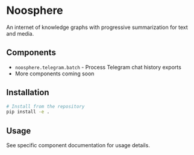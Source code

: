 # Noosphere

An internet of knowledge graphs with progressive summarization for text and media.

## Components

- `noosphere.telegram.batch` - Process Telegram chat history exports
- More components coming soon

## Installation

```bash
# Install from the repository
pip install -e .
```

## Usage

See specific component documentation for usage details.
